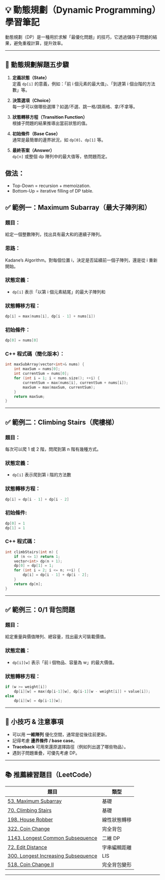 # 💡 動態規劃（Dynamic Programming）學習筆記

動態規劃（DP）是一種用於求解「最優化問題」的技巧，它透過儲存子問題的結果，避免重複計算，提升效率。

---

## 📌 動態規劃解題五步驟

1. **定義狀態（State）**  
   定義 `dp[i]` 的意義，例如：「前 i 個元素的最大值」、「到達第 i 個台階的方法數」等。

2. **決策選項（Choice）**  
   每一步可以做哪些選擇？如選/不選、跳一格/跳兩格、拿/不拿等。

3. **狀態轉移方程（Transition Function）**  
   根據子問題的結果推導出當前狀態的值。

4. **初始條件（Base Case）**  
   通常是最簡單的邊界狀況，如 `dp[0]`、`dp[1]` 等。

5. **最終答案（Answer）**  
   `dp[n]` 或整個 dp 陣列中的最大值等，依問題而定。

## 做法：

- Top-Down = recursion + memoization.
- Bottom-Up = iterative filling of DP table.

## ✅ 範例一：Maximum Subarray（最大子陣列和）

### 題目：

給定一個整數陣列，找出具有最大和的連續子陣列。

### 思路：

Kadane’s Algorithm。對每個位置 i，決定是否延續前一個子陣列，還是從 i 重新開始。

### 狀態定義：

- `dp[i]` 表示「以第 i 個元素結尾」的最大子陣列和

### 狀態轉移方程：

```cpp
dp[i] = max(nums[i], dp[i - 1] + nums[i])
```

### 初始條件：

```cpp
dp[0] = nums[0]
```

### C++ 程式碼（簡化版本）：

```cpp
int maxSubArray(vector<int>& nums) {
    int maxSum = nums[0];
    int currentSum = nums[0];
    for (int i = 1; i < nums.size(); ++i) {
        currentSum = max(nums[i], currentSum + nums[i]);
        maxSum = max(maxSum, currentSum);
    }
    return maxSum;
}
```

---

## ✅ 範例二：Climbing Stairs（爬樓梯）

### 題目：

每次可以爬 1 或 2 階，問爬到第 n 階有幾種方式。

### 狀態定義：

- `dp[i]` 表示爬到第 i 階的方法數

### 狀態轉移方程：

```cpp
dp[i] = dp[i - 1] + dp[i - 2]
```

### 初始條件:

```cpp
dp[0] = 1
dp[1] = 1
```

### C++ 程式碼：

```cpp
int climbStairs(int n) {
    if (n <= 1) return 1;
    vector<int> dp(n + 1);
    dp[0] = dp[1] = 1;
    for (int i = 2; i <= n; ++i) {
        dp[i] = dp[i - 1] + dp[i - 2];
    }
    return dp[n];
}
```

---

## ✅ 範例三：0/1 背包問題

### 題目：

給定重量與價值陣列、總容量，找出最大可裝載價值。

### 狀態定義：

- `dp[i][w]` 表示「前 i 個物品、容量為 w」的最大價值。

### 狀態轉移方程：

```cpp
if (w >= weight[i])
    dp[i][w] = max(dp[i-1][w], dp[i-1][w - weight[i]] + value[i]);
else
    dp[i][w] = dp[i-1][w];
```

---

## 🧠 小技巧 & 注意事項

- 可以用 **一維陣列** 優化空間，通常是從後往前更新。
- 記得考慮 **邊界條件 / base case**。
- **Traceback** 可用來還原選擇路徑（例如列出選了哪些物品）。
- 遇到子問題重疊，可優先考慮 DP。

---

## 📚 推薦練習題目（LeetCode）

| 題目 | 類型 |
|------|------|
| [53. Maximum Subarray](https://leetcode.com/problems/maximum-subarray/) | 基礎 |
| [70. Climbing Stairs](https://leetcode.com/problems/climbing-stairs/description/) | 基礎 |
| [198. House Robber](https://leetcode.com/problems/house-robber/description/) | 線性狀態轉移 |
| [322. Coin Change](https://leetcode.com/problems/coin-change/description/) | 完全背包 |
| [1143. Longest Common Subsequence](https://leetcode.com/problems/longest-common-subsequence/description/) | 二維 DP |
| [72. Edit Distance](https://leetcode.com/problems/edit-distance/description/) | 字串編輯距離 |
| [300. Longest Increasing Subsequence](https://leetcode.com/problems/longest-increasing-subsequence/description/) | LIS |
| [518. Coin Change II](https://leetcode.com/problems/coin-change-ii/description/) | 完全背包變形 |

---